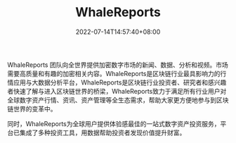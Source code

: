 ﻿---
weight: 
title: "WhaleReports"
description: "WhaleReports 团队向全世界提供加密数字市场的新闻、数据、分析和视频"
date: 2022-07-14T14:57:40+08:00
lastmod: 2022-07-14T14:57:40+08:00
draft: false
authors: ["Simon"]
featuredImage: "whalereports.jpg"
link: "https://whalereports.com"
tags: ["元宇宙资讯","WhaleReports"]
categories: ["navigation"]
navigation: ["元宇宙资讯"]
lightgallery: true
toc: true
pinned: false
recommend: false
recommend1: false
---
WhaleReports 团队向全世界提供加密数字市场的新闻、数据、分析和视频。市场需要高质量和有趣的加密相关内容。WhaleReports是区块链行业最具影响力的行情应用与大数据分析平台，WhaleReports是区块链行业投资者、研究者和感兴趣者快速了解与进入区块链世界的桥梁，WhaleReports致力于满足所有行业用户对全球数字资产行情、资讯、资产管理等全生态需求，帮助大家更方便地参与到区块链世界的变革中。

同时，WhaleReports为全球用户提供体验感最佳的一站式数字资产投资服务，平台已集成了多种投资工具，用数据帮助投资者发现价值提升财富。